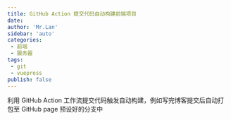 ```yaml
--- 
title: GitHub Action 提交代码自动构建前端项目
date: 
author: 'Mr.Lan'
sidebar: 'auto'
categories: 
 - 前端
 - 服务器
tags: 
 - git
 - vuepress
publish: false
---
```


利用 GitHub Action 工作流提交代码触发自动构建，例如写完博客提交后自动打包至 GitHub page 预设好的分支中